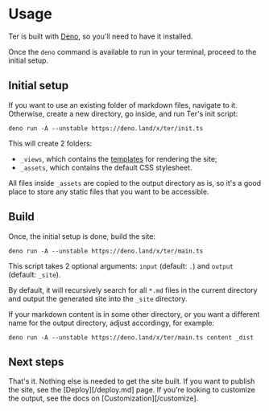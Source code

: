 # Usage

Ter is built with [Deno](https://deno.land/), so you'll need to have it
installed.

Once the `deno` command is available to run in your terminal, proceed to the
initial setup.

## Initial setup

If you want to use an existing folder of markdown files, navigate to it.
Otherwise, create a new directory, go inside, and run Ter's init script:

```
deno run -A --unstable https://deno.land/x/ter/init.ts
```

This will create 2 folders:

- `_views`, which contains the [templates](/templates.md) for rendering the
  site;
- `_assets`, which contains the default CSS stylesheet.

All files inside `_assets` are copied to the output directory as is, so it's a
good place to store any static files that you want to be accessible.

## Build

Once, the initial setup is done, build the site:

```
deno run -A --unstable https://deno.land/x/ter/main.ts
```

This script takes 2 optional arguments: `input` (default: `.`) and `output`
(default: `_site`).

By default, it will recursively search for all `*.md` files in the current
directory and output the generated site into the `_site` directory.

If your markdown content is in some other directory, or you want a different
name for the output directory, adjust accordingy, for example:

```
deno run -A --unstable https://deno.land/x/ter/main.ts content _dist
```

## Next steps

That's it. Nothing else is needed to get the site built. If you want to publish
the site, see the [Deploy][/deploy.md] page. If you're looking to customize the
output, see the docs on [Customization][/customize].
